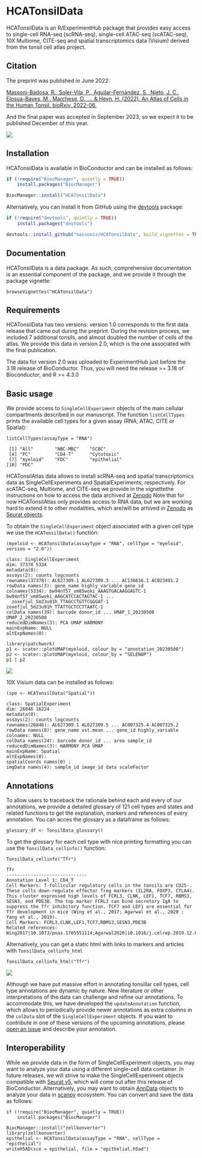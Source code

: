 # HCATonsilData

HCATonsilData is an R/ExperimentHub package that provides easy access to
single-cell RNA-seq (scRNA-seq), single-cell ATAC-seq (scATAC-seq), 10X Multiome,
CITE-seq and spatial transcriptomics data (Visium) derived from the tonsil cell
atlas project.


## Citation

The preprint was published in June 2022:

[Massoni-Badosa, R., Soler-Vila, P., Aguilar-Fernández, S., Nieto, J. C., Elosua-Bayes, M., Marchese, D., ... & Heyn, H. (2022). An Atlas of Cells in the Human Tonsil. bioRxiv, 2022-06.](https://www.biorxiv.org/content/10.1101/2022.06.24.497299v1.abstract)

And the final paper was accepted in September 2023, so we expect it to be published
December of this year.

![](inst/images/graphical_abstract.png)



## Installation

HCATonsilData is available in BioConductor and can be installed as follows:

``` r
if (!require("BiocManager", quietly = TRUE))
    install.packages("BiocManager")

BiocManager::install("HCATonsilData")
```

Alternatively, you can install it from GitHub using the [devtools](https://github.com/hadley/devtools) package:

``` r
if (!require("devtools", quietly = TRUE))
    install.packages("devtools")

devtools::install_github("massonix/HCATonsilData", build_vignettes = TRUE)
```

## Documentation

HCATonsilData is a data package. As such, comprehensive documentation is an essential
component of the package, and we provide it through the package vignette:

``` {r}
browseVignettes("HCATonsilData")
```

## Requirements

HCATonsilData has two versions: version 1.0 corresponds to the first data
release that came out during the preprint. During the revision process, we
included 7 additional tonsils, and almost doubled the number of cells of the
atlas. We provide this data in version 2.0, which is the one associated with
the final publication.

The data for version 2.0 was uploaded to ExperimentHub just before the 3.18
release of BioConductor. Thus, you will need the release >= 3.18 of Bioconductor,
and R >= 4.3.0


## Basic usage

We provide access to `SingleCellExperiment` objects of the main cellular compartments
described in our manuscript. The function `listCellTypes` prints the available
cell types for a given assay (RNA, ATAC, CITE or Spatial):

``` {r}
listCellTypes(assayType = "RNA")
```
```
 [1] "All"        "NBC-MBC"    "GCBC"      
 [4] "PC"         "CD4-T"      "Cytotoxic" 
 [7] "myeloid"    "FDC"        "epithelial"
[10] "PDC" 
```

HCATonsilAtlas data allows to install scRNA-seq and spatial transcriptomics data
as SingleCellExperiments and SpatialExperiments, respectively. For scATAC-seq, 
Multiome, and CITE-seq we provide in the vignettethe instructions on how to access
the data archived at [Zenodo](https://zenodo.org/record/8373756) 
Note that for now HCATonsilAtlas only provides access to RNA data, but we are
working hard to extend it to other modalities, which are/will be arhived in 
[Zenodo](https://doi.org/10.5281/zenodo.6340174) as [Seurat objects](https://satijalab.org/seurat/).

To obtain the `SingleCellExperiment` object associated with a given cell type we use
the `HCATonsilData()` function:

``` {r}
(myeloid <- HCATonsilData(assayType = "RNA", cellType = "myeloid", version = "2.0"))
```
```
class: SingleCellExperiment 
dim: 37378 5334 
metadata(0):
assays(2): counts logcounts
rownames(37378): AL627309.1 AL627309.3 ... AC136616.1 AC023491.2
rowData names(3): gene_name highly_variable gene_id
colnames(5334): bw94nf57_vm85woki_AAAGTGACAAGGAGTC-1 bw94nf57_vm85woki_AAGCATCCACTAGTAC-1 ...
  zoxefjul_5m23u91h_TTAGCCTGTTCGGGAT-1 zoxefjul_5m23u91h_TTATTGCTCCTTAATC-1
colData names(39): barcode donor_id ... UMAP_1_20230508 UMAP_2_20230508
reducedDimNames(3): PCA UMAP HARMONY
mainExpName: NULL
altExpNames(0):
```
```{r}
library(patchwork)
p1 <- scater::plotUMAP(myeloid, colour_by = "annotation_20230508")
p2 <- scater::plotUMAP(myeloid, colour_by = "SELENOP")
p1 | p2
```
![](inst/images/umaps_myeloid.png)


10X Visium data can be installed as follows:

```{r}
(spe <- HCATonsilData("Spatial"))
```
```
class: SpatialExperiment 
dim: 26846 16224 
metadata(0):
assays(2): counts logcounts
rownames(26846): AL627309.1 AL627309.5 ... AC007325.4 AC007325.2
rowData names(8): gene_name vst.mean ... gene_id highly_variable
colnames: NULL
colData names(24): barcode donor_id ... area sample_id
reducedDimNames(3): HARMONY PCA UMAP
mainExpName: Spatial
altExpNames(0):
spatialCoords names(0) :
imgData names(4): sample_id image_id data scaleFactor
```

## Annotations

To allow users to traceback the rationale behind each and every of our annotations,
we provide a detailed glossary of 121 cell types and states and related functions
to get the explanation, markers and references of every annotation. You can acces
the glossary as a dataframe as follows:


```{r}
glossary_df <- TonsilData_glossary()
```

To get the glossary for each cell type with nice printing formatting you can use
the `TonsilData_cellinfo()` function:

```{r}
TonsilData_cellinfo("Tfr")
```
```
Tfr
------------------------------
Annotation Level 1: CD4_T
Cell Markers: T-follicular regulatory cells in the tonsils are CD25-. These cells down-regulate effector Treg markers (IL2RA, FOXP3, CTLA4). This cluster expressed high levels of FCRL3, CLNK, LEF1, TCF7, RBMS3, SESN3, and PDE3B. The top marker FCRL3 can bind secretory IgA to suppress the Tfr inhibitory function. TCF7 and LEF1 are essential for Tfr development in mice (Wing et al., 2017; Agarwal et al., 2020 ; Yang et al., 2019).
Cell Markers: FCRL3,CLNK,LEF1,TCF7,RBMS3,SESN3,PDE3B
Related references: Wing2017|10.1073/pnas.1705551114;Agarwal2020|10.1016/j.celrep.2019.12.099;Yang2019|10.1016/j.celrep.2019.05.061
```

Alternatively, you can get a static html with links to markers and articles with
`TonsilData_cellinfo_html`

```
TonsilData_cellinfo_html("Tfr")
```

![](vignettes/tfr_glossary.png)

Although we have put massive effort in annotating tonsillar cell types, cell type
annotations are dynamic by nature. New literature or other interpretations of the
data can challenge and refine our annotations. To accommodate this, we have developed
the `updateAnnotation` function, which allows to periodically provide newer
annotations as extra columns in the `colData` slot of the `SingleCellExperiment`
objects. If you want to contribute in one of these versions of the upcoming annotations,
please [open an issue](https://github.com/massonix/HCATonsilData/issues/new) and
describe your annotation.



## Interoperability

While we provide data in the form of SingleCellExperiment objects, you may want to
analyze your data using a different single-cell data container. In future releases,
we will strive to make the SingleCellExperiment objects compatible with [Seurat v5](https://github.com/satijalab/seurat),
which will come out after this release of BioConductor. Alternatively, you may
want to obtain [AnnData](https://anndata.readthedocs.io/en/latest/) objects to analyze your data in [scanpy](https://scanpy.readthedocs.io/en/stable/installation.html) ecosystem. You
can convert and save the data as follows:

```{r}
if (!require("BiocManager", quietly = TRUE))
    install.packages("BiocManager")

BiocManager::install("zellkonverter")
library(zellkonverter)
epithelial <- HCATonsilData(assayType = "RNA", cellType = "epithelial")
writeH5AD(sce = epithelial, file = "epithelial.h5ad")
```


